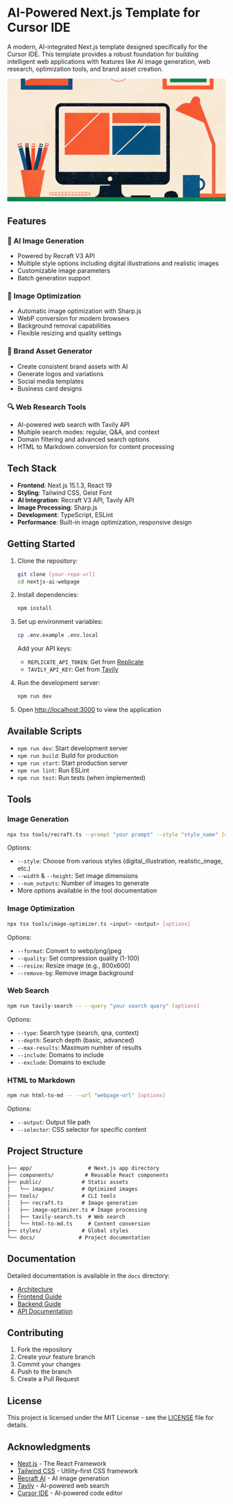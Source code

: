 # AI-Powered Next.js Template for Cursor IDE

A modern, AI-integrated Next.js template designed specifically for the Cursor IDE. This template provides a robust foundation for building intelligent web applications with features like AI image generation, web research, optimization tools, and brand asset creation.

![AI-powered workspace](public/images/home/hero.webp)

## Features

### 🎨 AI Image Generation
- Powered by Recraft V3 API
- Multiple style options including digital illustrations and realistic images
- Customizable image parameters
- Batch generation support

### 🔧 Image Optimization
- Automatic image optimization with Sharp.js
- WebP conversion for modern browsers
- Background removal capabilities
- Flexible resizing and quality settings

### 🎯 Brand Asset Generator
- Create consistent brand assets with AI
- Generate logos and variations
- Social media templates
- Business card designs

### 🔍 Web Research Tools
- AI-powered web search with Tavily API
- Multiple search modes: regular, Q&A, and context
- Domain filtering and advanced search options
- HTML to Markdown conversion for content processing

## Tech Stack

- **Frontend**: Next.js 15.1.3, React 19
- **Styling**: Tailwind CSS, Geist Font
- **AI Integration**: Recraft V3 API, Tavily API
- **Image Processing**: Sharp.js
- **Development**: TypeScript, ESLint
- **Performance**: Built-in image optimization, responsive design

## Getting Started

1. Clone the repository:
   ```bash
   git clone [your-repo-url]
   cd nextjs-ai-webpage
   ```

2. Install dependencies:
   ```bash
   npm install
   ```

3. Set up environment variables:
   ```bash
   cp .env.example .env.local
   ```
   Add your API keys:
   - `REPLICATE_API_TOKEN`: Get from [Replicate](https://replicate.com)
   - `TAVILY_API_KEY`: Get from [Tavily](https://tavily.com)

4. Run the development server:
   ```bash
   npm run dev
   ```

5. Open [http://localhost:3000](http://localhost:3000) to view the application

## Available Scripts

- `npm run dev`: Start development server
- `npm run build`: Build for production
- `npm run start`: Start production server
- `npm run lint`: Run ESLint
- `npm run test`: Run tests (when implemented)

## Tools

### Image Generation
```bash
npx tsx tools/recraft.ts --prompt "your prompt" --style "style_name" [options]
```
Options:
- `--style`: Choose from various styles (digital_illustration, realistic_image, etc.)
- `--width` & `--height`: Set image dimensions
- `--num_outputs`: Number of images to generate
- More options available in the tool documentation

### Image Optimization
```bash
npx tsx tools/image-optimizer.ts <input> <output> [options]
```
Options:
- `--format`: Convert to webp/png/jpeg
- `--quality`: Set compression quality (1-100)
- `--resize`: Resize image (e.g., 800x600)
- `--remove-bg`: Remove image background

### Web Search
```bash
npm run tavily-search -- --query "your search query" [options]
```
Options:
- `--type`: Search type (search, qna, context)
- `--depth`: Search depth (basic, advanced)
- `--max-results`: Maximum number of results
- `--include`: Domains to include
- `--exclude`: Domains to exclude

### HTML to Markdown
```bash
npm run html-to-md -- --url "webpage-url" [options]
```
Options:
- `--output`: Output file path
- `--selector`: CSS selector for specific content

## Project Structure

```
├── app/                  # Next.js app directory
├── components/          # Reusable React components
├── public/             # Static assets
│   └── images/         # Optimized images
├── tools/              # CLI tools
│   ├── recraft.ts      # Image generation
│   ├── image-optimizer.ts # Image processing
│   ├── tavily-search.ts  # Web search
│   └── html-to-md.ts     # Content conversion
├── styles/             # Global styles
└── docs/              # Project documentation
```

## Documentation

Detailed documentation is available in the `docs` directory:
- [Architecture](docs/architecture.md)
- [Frontend Guide](docs/frontend.md)
- [Backend Guide](docs/backend.md)
- [API Documentation](docs/api.md)

## Contributing

1. Fork the repository
2. Create your feature branch
3. Commit your changes
4. Push to the branch
5. Create a Pull Request

## License

This project is licensed under the MIT License - see the [LICENSE](LICENSE) file for details.

## Acknowledgments

- [Next.js](https://nextjs.org) - The React Framework
- [Tailwind CSS](https://tailwindcss.com) - Utility-first CSS framework
- [Recraft AI](https://recraft.ai) - AI image generation
- [Tavily](https://tavily.com) - AI-powered web search
- [Cursor IDE](https://cursor.sh) - AI-powered code editor
